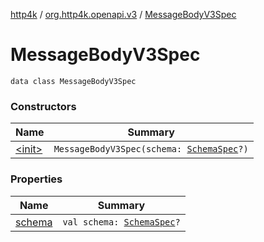 [http4k](../../index.md) / [org.http4k.openapi.v3](../index.md) / [MessageBodyV3Spec](./index.md)

# MessageBodyV3Spec

`data class MessageBodyV3Spec`

### Constructors

| Name | Summary |
|---|---|
| [&lt;init&gt;](-init-.md) | `MessageBodyV3Spec(schema: `[`SchemaSpec`](../../org.http4k.openapi/-schema-spec/index.md)`?)` |

### Properties

| Name | Summary |
|---|---|
| [schema](schema.md) | `val schema: `[`SchemaSpec`](../../org.http4k.openapi/-schema-spec/index.md)`?` |

